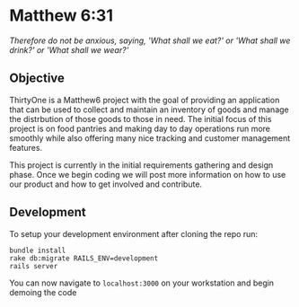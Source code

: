 Matthew 6:31
=====================
<i>Therefore do not be anxious, saying, 'What shall we eat?' or 'What shall we drink?' or 'What shall we wear?'</i>

Objective
---------------------
ThirtyOne is a Matthew6 project with the goal of providing an application that can be used to collect and maintain an inventory of goods and manage the distrbution of those goods to those in need.  The initial focus of this project is on food pantries and making day to day operations run more smoothly while also offering many nice tracking and customer management features.

This project is currently in the initial requirements gathering and design phase.  Once we begin coding we will post more information on how to use our product and how to get involved and contribute.

Development
---------------------
To setup your development environment after cloning the repo run:
```
bundle install
rake db:migrate RAILS_ENV=development
rails server
```

You can now navigate to `localhost:3000` on your workstation and begin demoing the code
